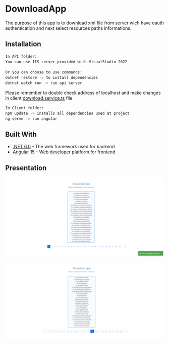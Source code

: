 # DownloadApp

The purpose of this app is to download xml file from server wich have oauth authentication and next select resources paths informations.

## Installation

```bash
In API folder:
You can use IIS server provided with VisualStudio 2022

Or you can choose to use commands:
dotnet restore -> to install dependencies
dotnet watch run -> run api server
```
Please remember to double check address of localhost and make changes in client [download.service.ts](https://github.com/sponey15/DownloadApp/blob/main/client/src/app/_services/download.service.ts#L10) file
```bash
In Client folder:
npm update -> installs all dependencies used at project
ng serve -> run angular
```

## Built With

* [.NET 6.0](https://dotnet.microsoft.com/) - The web framework used for backend 
* [Angular 15](https://angular.io/) - Web developer platform for frontend

## Presentation

![1](https://raw.githubusercontent.com/sponey15/DownloadApp/master/client/src/assets/readme1.png)

![1](https://raw.githubusercontent.com/sponey15/DownloadApp/master/client/src/assets/readme2.png)
